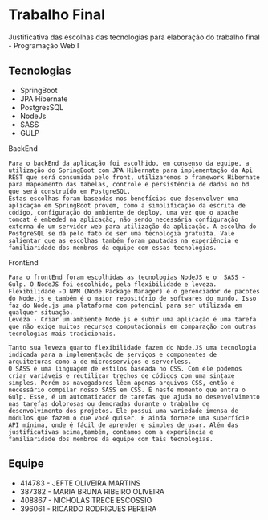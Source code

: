 
# Trabalho Final


Justificativa das escolhas das tecnologias para elaboração do trabalho final - Programação Web I 

## Tecnologias

 - SpringBoot 
 - JPA Hibernate
 - PostgresSQL
 - NodeJs
 - SASS 
 - GULP

BackEnd

	Para o backEnd da aplicação foi escolhido, em consenso da equipe, a utilização do SpringBoot com JPA Hibernate para implementação da Api REST que será consumida pelo front, utilizaremos o framework Hibernate para mapeamento das tabelas, controle e persistência de dados no bd que será construído em PostgreSQL.
 	Estas escolhas foram baseadas nos benefícios que desenvolver uma aplicação em SpringBoot provem, como a simplificação da escrita de código, configuração do ambiente de deploy, uma vez que o apache tomcat é embeded na aplicação, não sendo necessária configuração externa de um servidor web para utilização da aplicação. A escolha do PostgreSQL se dá pelo fato de ser uma tecnologia gratuita. Vale salientar que as escolhas também foram pautadas na experiência e familiaridade dos membros da equipe com essas tecnologias. 
  
FrontEnd 

	Para o frontEnd foram escolhidas as tecnologias NodeJS e o  SASS - Gulp. O NodeJS foi escolhido, pela flexibilidade e leveza. 
	Flexibilidade -O NPM (Node Package Manager) é o gerenciador de pacotes do Node.js e também é o maior repositório de softwares do mundo. Isso faz do Node.js uma plataforma com potencial para ser utilizada em qualquer situação. 
	Leveza - Criar um ambiente Node.js e subir uma aplicação é uma tarefa que não exige muitos recursos computacionais em comparação com outras tecnologias mais tradicionais.

	Tanto sua leveza quanto flexibilidade fazem do Node.JS uma tecnologia indicada para a implementação de serviços e componentes de arquiteturas como a de microsserviços e serverless.
	O SASS é uma linguagem de estilos baseada no CSS. Com ele podemos criar variáveis e reutilizar trechos de códigos com uma sintaxe simples. Porém os navegadores lêem apenas arquivos CSS, então é necessário compilar nosso SASS em CSS. É neste momento que entra o Gulp. Esse, é um automatizador de tarefas que ajuda no desenvolvimento nas tarefas dolorosas ou demoradas durante o trabalho de desenvolvimento dos projetos. Ele possui uma variedade imensa de módulos que fazem o que você quiser. E ainda fornece uma superfície API mínima, onde é fácil de aprender e simples de usar. Além das justificativas acima,também, contamos com a experiência e familiaridade dos membros da equipe com tais tecnologias.
  

  
## Equipe

- 414783 - JEFTE OLIVEIRA MARTINS 
- 387382 - MARIA BRUNA RIBEIRO OLIVEIRA 
- 408867 - NICHOLAS TRECE ESCOSSIO 
- 396061 - RICARDO RODRIGUES PEREIRA 
